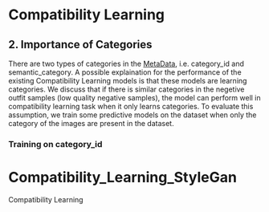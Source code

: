 # Compatibility Learning



## 2. Importance of Categories

There are two types of categories in the [MetaData](https://drive.google.com/file/d/13-J4fAPZahauaGycw3j_YvbAHO7tOTW5/view), i.e. category_id and semantic_category.
A possible explaination for the performance of the existing Compatibility Learning models is that these models are learning categories. We discuss that if there is similar categories in the negetive outfit samples (low quality negative samples), the model can perform well in compatibility learning task when it only learns categories. To evaluate this assumption, we train some predictive models on the dataset when only the category of the images are present in the dataset.

### Training on category_id





# Compatibility_Learning_StyleGan
Compatibility Learning 
